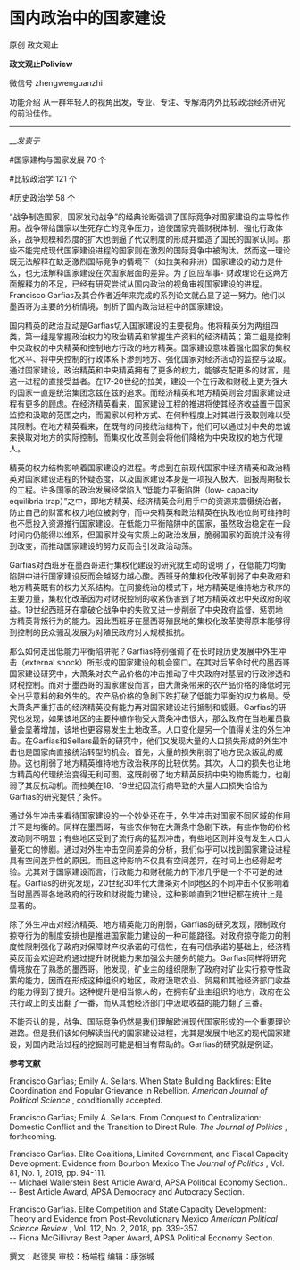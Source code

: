 

#  国内政治中的国家建设

原创 政文观止 

**政文观止Poliview** 

微信号 zhengwenguanzhi

功能介绍 从一群年轻人的视角出发，专业、专注、专解海内外比较政治经济研究的前沿佳作。

____

___发表于_


#国家建构与国家发展 70 个

#比较政治学 121 个

#历史政治学 58 个

“战争制造国家，国家发动战争”的经典论断强调了国际竞争对国家建设的主导性作用。战争带给国家以生死存亡的竞争压力，迫使国家完善财税体制、强化行政体系，战争规模和烈度的扩大也倒逼了代议制度的形成并塑造了国民的国家认同。那些不能完成现代国家建设进程的国家则在激烈的国际竞争中被淘汰。然而这一理论既无法解释在缺乏激烈国际竞争的情境下（如拉美和非洲）国家建设的动力是什么，也无法解释国家建设在次国家层面的差异。为了回应军事-
财政理论在这两方面解释力的不足，已经有研究尝试从国内政治的视角审视国家建设的进程。Francisco
Garfias及其合作者近年来完成的系列论文就凸显了这一努力。他们以墨西哥为主要的分析情境，剖析了国内政治进程中的国家建设。

  

国内精英的政治互动是Garfias切入国家建设的主要视角。他将精英分为两组四类，第一组是掌握政治权力的政治精英和掌握生产资料的经济精英；第二组是控制中央政权的中央精英和控制地方行政的地方精英。国家建设意味着强化国家的集权化水平、将中央控制的行政体系下渗到地方、强化国家对经济活动的监控与汲取。通过国家建设，政治精英和中央精英拥有了更多的权力，能够支配更多的财富，是这一进程的直接受益者。在17-20世纪的拉美，建设一个在行政和财税上更为强大的国家一直是统治集团念兹在兹的追求。而经济精英和地方精英则会对国家建设进程有更多的顾虑。在经济精英看来，国家建设工程的推进将使其经济收益置于国家监控和汲取的范围之内，而国家以何种方式、在何种程度上对其进行汲取则难以受其限制。在地方精英看来，在既有的间接统治结构下，他们可以通过对中央的忠诚来换取对地方的实际控制，而集权化改革则会将他们降格为中央政权的地方代理人。

  

精英的权力结构影响着国家建设的进程。考虑到在前现代国家中经济精英和政治精英对国家建设进程的怀疑态度，以及国家建设本身是一项投入极大、回报周期极长的工程。许多国家的政治发展经常陷入“低能力平衡陷阱（low-
capacity equilibria
trap）”之中，即地方精英、经济精英会利用手中的资源来震慑统治者，防止自己的财富和权力地位被剥夺，而中央精英和政治精英在执政地位尚可维持时也不愿投入资源推行国家建设。在低能力平衡陷阱中的国家，虽然政治稳定在一段时间内仍能得以维系，但国家并没有实质上的政治发展，脆弱国家的面貌并没有得到改变，而推动国家建设的努力反而会引发政治动荡。

  

Garfias对西班牙在墨西哥进行集权化建设的研究就生动的说明了，在低能力均衡陷阱中进行国家建设反而会越努力越心酸。西班牙的集权化改革削弱了中央政府和地方精英既有的权力关系结构。在间接统治的模式下，地方精英是维持地方秩序的主要力量，集权化改革因为对财税控制的收紧伤害到了地方精英效忠中央政府的收益。19世纪西班牙在拿破仑战争中的失败又进一步削弱了中央政府监督、惩罚地方精英背叛行为的能力。因此西班牙在墨西哥殖民地的集权化改革使得原本能够得到控制的民众骚乱发展为对殖民政府对大规模抵抗。

  

那么如何走出低能力平衡陷阱呢？Garfias特别强调了在长时段历史发展中外生冲击（external
shock）所形成的国家建设的机会窗口。在其对后革命时代的墨西哥国家建设研究中，大萧条对农产品价格的冲击推动了中央政府对基层的行政渗透和财税控制。而对于墨西哥的国家建设而言，由大萧条带来的农产品价格的降低时完全出乎意料的和外生的。农产品价格的急剧下跌打破了低能力平衡的权力格局。受大萧条严重打击的经济精英没有能力再对国家建设进行抵制和威慑。Garfias的研究也发现，如果该地区的主要种植作物受大萧条冲击很大，那么政府在当地雇员数量会显著增加，该地也更容易发生土地改革。人口变化是另一个值得关注的外生冲击。在Garfias和Sellars最新的研究中，他们又发现大量的人口损失形成的外生冲击也是国家向直接统治转型的机会。首先，大量的损失削弱了地方民众叛乱的威胁。这也削弱了地方精英维持地方政治秩序的比较优势。其次，人口的损失也让地方精英的代理统治变得无利可图。这既削弱了地方精英反抗中央的物质能力，也削弱了其反抗动机。而拉美在18、19世纪因流行病导致的大量人口损失恰恰为Garfias的研究提供了条件。

  

通过外生冲击来看待国家建设的一个妙处还在于，外生冲击对国家不同区域的作用并不是均衡的。同样在墨西哥，有些农作物在大萧条中急剧下跌，有些作物的价格波动则不明显；有些地区受到了流行病的猛烈冲击，有些地区则并没有发生人口大量死亡的惨剧。通过对外生冲击空间差异的分析，我们似乎可以找到国家建设进程具有空间差异性的原因。而且这种影响不仅具有空间差异，在时间上也经得起考验。尤其对于国家建设而言，行政能力和财税能力的下渗几乎是一个不可逆的进程。Garfias的研究发现，20世纪30年代大萧条对不同地区的不同冲击不仅影响着当时墨西哥各地政府的行政和财税能力建设，这种影响直到21世纪都在统计上是显著的。

  

除了外生冲击对经济精英、地方精英能力的削弱，Garfias的研究发现，限制政府掠夺行为的制度安排也是推进国家能力建设的一种可能路径。对政府掠夺能力的制度性限制强化了政府对保障财产权承诺的可信性，在有可信承诺的基础上，经济精英反而会欢迎政府通过提升财税能力来加强公共服务的能力。Garfias同样将研究情境放在了熟悉的墨西哥。他发现，矿业主的组织限制了政府对矿业实行掠夺性政策的能力，因而在形成这种组织的地区，政府汲取农业、贸易和其他经济部门收益的能力得到了提升。这种提升是相当惊人的，在拥有矿业主组织的地方，政府在公共行政上的支出翻了一番，而从其他经济部门中汲取收益的能力翻了三番。

  

不能否认的是，战争、国际竞争仍然是我们理解欧洲现代国家形成的一个重要理论进路。但是我们该如何解读当代的国家建设进程，尤其是发展中地区的现代国家建设，对国内政治过程的挖掘则可能是相当有帮助的。Garfias的研究就是例证。

  

 **参考文献**

Francisco Garfias; Emily A. Sellars. When State Building Backfires: Elite
Coordination and Popular Grievance in Rebellion. _American Journal of
Political Science_ , conditionally accepted.

  

Francisco Garfias; Emily A. Sellars. From Conquest to Centralization: Domestic
Conflict and the Transition to Direct Rule. _The Journal of Politics_ ,
forthcoming.

  

Francisco Garfias. Elite Coalitions, Limited Government, and Fiscal Capacity
Development: Evidence from Bourbon Mexico The _Journal of Politics_ , Vol. 81,
No. 1, 2019, pp. 94-111.  
\-- Michael Wallerstein Best Article Award, APSA Political Economy Section..  
\-- Best Article Award, APSA Democracy and Autocracy Section.

  

Francisco Garfias. Elite Competition and State Capacity Development: Theory
and Evidence from Post-Revolutionary Mexico _American Political Science
Review_ , Vol. 112, No. 2, 2018, pp. 339-357.  
\-- Fiona McGillivray Best Paper Award, APSA Political Economy Section.

  

撰文：赵德昊 审校：杨端程 编辑：康张城

  

  

